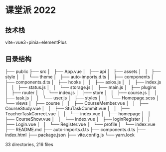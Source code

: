 # 课堂派 2022

## 技术栈

vite+vue3+pinia+elementPlus

## 目录结构

├── public
├── src
│   ├── App.vue
│   ├── api
│   ├── assets
│   │   ├── style
│   │   └── theme
│   ├── auto-imports.d.ts
│   ├── components
│   ├── components.d.ts
│   ├── hooks
│   │   ├── axios.js
│   │   ├── index.js
│   │   ├── status.js
│   │   └── storage.js
│   ├── main.js
│   ├── plugins
│   ├── router
│   │   └── index.js
│   ├── store
│   │   ├── course.js
│   │   ├── task.js
│   │   └── user.js
│   ├── styles
│   │   └── Homepage.scss
│   └── views
│   ├── course
│   │   ├── CourseMember.vue
│   │   ├── CourseStudy.vue
│   │   ├── StuTaskCommit.vue
│   │   ├── TeacherTaskCorrect.vue
│   │   └── index.vue
│   ├── homepage
│   │   ├── CourseShow.vue
│   │   └── index.vue
│   ├── loginRegister
│   │   ├── Login.vue
│   │   └── Register.vue
│   └── profile
│   └── index.vue
├── README.md
├── auto-imports.d.ts
├── components.d.ts
├── index.html
├── package.json
├── vite.config.js
└── yarn.lock

33 directories, 216 files
